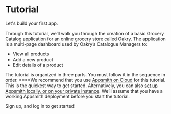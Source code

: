 # Tutorial

Let's build your first app.  


Through this tutorial, we’ll walk you through the creation of a basic Grocery Catalog application for an online grocery store called Oakry. The application is a multi-page dashboard used by Oakry’s Catalogue Managers to:

* View all products
* Add a new product
* Edit details of a product

The tutorial is organized in three parts. You must follow it in the sequence in order. ****We recommend that you use [Appsmith on Cloud](https://docs.appsmith.com/quick-start#appsmith-cloud) for this tutorial. This is the quickest way to get started. Alternatively, you can also [set up Appsmith locally, or on your private instance](https://docs.appsmith.com/quick-start#docker). We’ll assume that you have a working Appsmith deployment before you start the tutorial. 

Sign up, and log in to get started!



